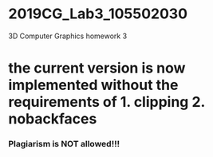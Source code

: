 # 2019CG_Lab3_105502030
3D Computer Graphics homework 3


# the current version is now implemented without the requirements of 1. clipping 2. nobackfaces 

### Plagiarism is NOT allowed!!!
